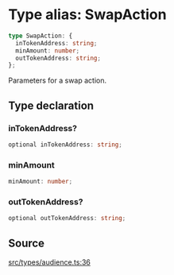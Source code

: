 # Type alias: SwapAction

```ts
type SwapAction: {
  inTokenAddress: string;
  minAmount: number;
  outTokenAddress: string;
};
```

Parameters for a swap action.

## Type declaration

### inTokenAddress?

```ts
optional inTokenAddress: string;
```

### minAmount

```ts
minAmount: number;
```

### outTokenAddress?

```ts
optional outTokenAddress: string;
```

## Source

[src/types/audience.ts:36](https://github.com/torque-labs/torque-ts-sdk/blob/06c96b69b43209c72870e94ce49516c9ed8e9158/src/types/audience.ts#L36)
